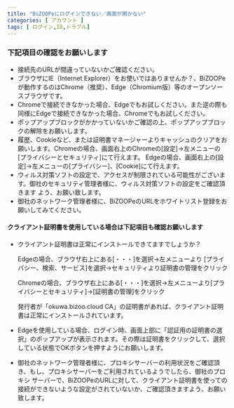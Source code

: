 ```yaml
---
title: "BiZOOPeにログインできない／画面が開かない"
categories: [ アカウント ]
tags: [ ログイン,ID,トラブル]
---
```


### 下記項目の確認をお願いします

* 接続先のURLが間違っていないかご確認ください。
* ブラウザにIE（Internet Explorer）をお使いではありませんか？、BiZOOPeが動作するのはChrome（推奨）、Edge（Chromium版）等のオープンソースブラウザです。
* Chromeで接続できなかった場合、Edgeでもお試しください。また逆の際も同様にEdgeで接続できなかった場合、Chromeでもお試しください。
* ポップアップブロックがかかっていないかご確認の上、ポップアップブロックの解除をお願いします。
* 履歴、Cookieなど、または証明書マネージャーよりキャッシュのクリアをお願いします。Chromeの場合、画面右上のChromeの[設定]→左メニューの[プライバシーとセキュリティ]にて行えます。 Edgeの場合、画面右上の[設定]→左メニューの[プライバシー]、[Cookie]にて行えます。
* ウィルス対策ソフトの設定で、アクセスが制限されている可能性がございます。御社のセキュリティ管理者様に、ウィルス対策ソフトの設定をご確認頂きます
よう、お願い致します。
* 御社のネットワーク管理者様に、BiZOOPeのURLをホワイトリスト登録をお願いしてみてください。

#### クライアント証明書を使用している場合は下記項目も確認お願いします

* クライアント証明書は正常にインストールできてますでしょうか？

  Edgeの場合、ブラウザ右上にある[・・・]を選択→左メニューより [プライバシー、検索、サービス]を選択→セキュリティより証明書の管理をクリック

  Chromeの場合、ブラウザ右上にある[・・・]を選択→左メニューより[プライバシーとセキュリティ]→[証明書の管理]をクリック

  発行者が「okuwa.bizoo.cloud CA」の証明書があれば、クライアント証明書は正常にインストールされています。

* Edgeを使用している場合、ログイン時、画面上部に「認証用の証明書の選択」のポップアップが表示されます。その際は証明書をクリックして、選択している状態でOKボタンを押すようにお願いします。

* 御社のネットワーク管理者様に、プロキシサーバーの利用状況をご確認頂き、もし、プロキシサーバーをご利用されているようでしたら、御社のプロキシ
サーバーで、BiZOOPeのURLに対して、クライアント証明書を使っての接続ができないような設定がされていないか、ご確認頂きますよう、お願い致します。
